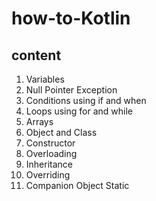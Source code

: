 # how-to-Kotlin
## content
1. Variables
2. Null Pointer Exception
3. Conditions using if and when
4. Loops using for and while
5. Arrays
6. Object and Class
7. Constructor
8. Overloading
10. Inheritance
11. Overriding
12. Companion Object Static
